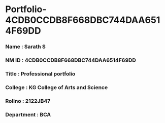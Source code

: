 # Portfolio-4CDB0CCDB8F668DBC744DAA6514F69DD

### Name : Sarath S
### NM ID : 4CDB0CCDB8F668DBC744DAA6514F69DD
### Title : Professional portfolio
### College : KG College of Arts and Science
### Rollno : 2122JB47
### Department : BCA
